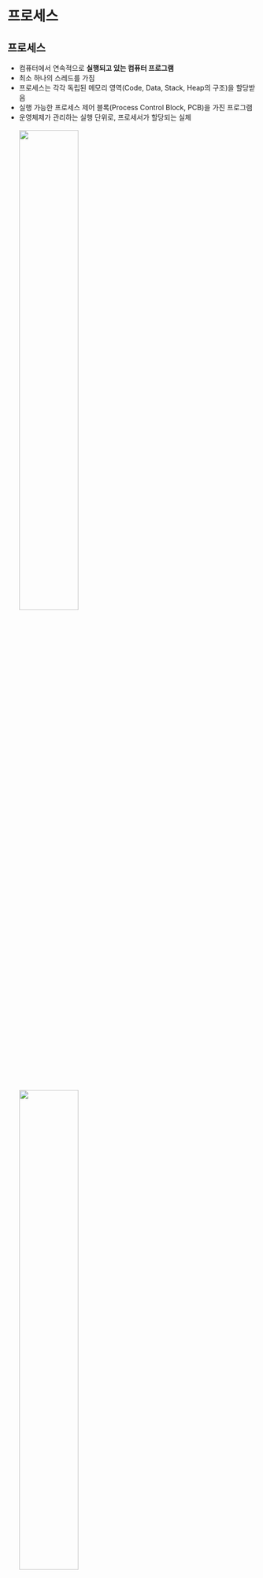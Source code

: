 # 프로세스

## 프로세스 

- 컴퓨터에서 연속적으로 **실행되고 있는 컴퓨터 프로그램**
- 최소 하나의 스레드를 가짐
- 프로세스는 각각 독립된 메모리 영역(Code, Data, Stack, Heap의 구조)을 할당받음
- 실행 가능한 프로세스 제어 블록(Process Control Block, PCB)을 가진 프로그램
- 운영체제가 관리하는 실행 단위로, 프로세서가 할당되는 실체
  <br>
  <br>
    <img src="https://github.com/hyewon218/kim-jpa2/assets/126750615/128f345d-22a7-4b33-80e6-aa2386dd34b9" width="50%"/><br>
  <img src="https://github.com/hyewon218/kim-jpa2/assets/126750615/45b6a3ea-7437-485b-ab61-f57bea97c478" width="50%"/><br>
  - Code 영역 : 프로그램을 실행시키는 실행 파일 내의 명령어들이 올라간다. (쉽게 말하면 소스코드가 올라간다고 생각하면 됨)
  - Data 영역 : **전역변수**, **static 변수**의 할당
  - Heap 영역 : 동적할당을 위한 메모리 영역
  - Stack 영역 : **지역변수**, 함수 호출시 전달되는 인자(파라미터)를 위한 메모리 영역
  


## 스레드
- 프로세스 내에서 실행되는 흐름의 단위
- 하나의 프로세스는 최소 하나 이상의 스레드를 가지며, 스레드는 '경량 프로세스' 라고도 불린다.<br>
- 각 스레드는 독립된 스택 영역을 가지지만, 부모 프로세스의 코드, 데이터, 힙 영역은 공유한다.<br>
- 같은 프로세스 안에 있는 여러 스레드들은 같은 힙 공간을 공유한다. 반면에 프로세스는 다른 프로세스의 메모리에 직접 접근할 수 없다.
- 각각의 스레드는 별도의 레지스터와 스택을 갖고 있지만, 힙 메모리는 서로 읽고 쓸 수 있다.
- 한 스레드가 프로세스 자원을 변경하면, 다른 이웃 스레드(sibling thread)도 그 변경 결과를 즉시 볼 수 있다.

  <img src="https://github.com/hyewon218/kim-jpa2/assets/126750615/e473e2b9-965c-4f28-9b0b-38594465b93a" width="50%"/><br>





